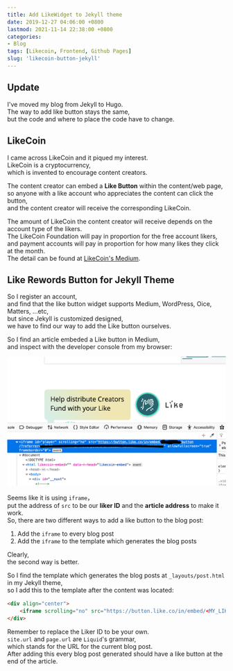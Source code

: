 ```yaml
---
title: Add LikeWidget to Jekyll theme
date: 2019-12-27 04:06:00 +0800
lastmod: 2021-11-14 22:38:00 +0800
categories:
- Blog
tags: [Likecoin, Frontend, Github Pages]
slug: 'likecoin-button-jekyll'
---
```

## Update
I've moved my blog from Jekyll to Hugo.  
The way to add like button stays the same,  
but the code and where to place the code have to change.  

## LikeCoin
I came across LikeCoin and it piqued my interest.  
LikeCoin is a cryptocurrency,  
which is invented to encourage content creators.  

The content creator can embed a **Like Button** within the content/web page,  
so anyone with a like account who appreciates the content can click the button,  
and the content creator will receive the corresponding LikeCoin.  

The amount of LikeCoin the content creator will receive depends on the account type of the likers.  
The LikeCoin Foundation will pay in proportion for the free account likers,  
and payment accounts will pay in proportion for how many likes they click at the month.  
The detail can be found at [LikeCoin's Medium](https://medium.com/likecoin).  

<!--more-->
## Like Rewords Button for Jekyll Theme
So I register an account,  
and find that the like button widget supports Medium, WordPress, Oice, Matters, ...etc,  
but since Jekyll is customized designed,  
we have to find our way to add the Like button ourselves.  

So I find an article embeded a Like button in Medium,  
and inspect with the developer console from my browser:  

![like_btn_in_medium](/images/likebutton_for_github_pages/code_for_likecoin.png)

Seems like it is using ``iframe``，  
put the address of ``src`` to be our **liker ID** and the **article address** to make it work.  
So, there are two different ways to add a like button to the blog post:  
1. Add the ``iframe`` to every blog post
2. Add the ``iframe`` to the template which generates the blog posts

Clearly,  
the second way is better.  

So I find the template which generates the blog posts at ``_layouts/post.html`` in my Jekyll theme,  
so I add this to the template after the content was located:

```html
<div align="center">
    <iframe scrolling="no" src="https://button.like.co/in/embed/<MY_LIKER_ID>/button/?referrer={{ site.url }}{{ page.url }}" frameborder="0"></iframe>
</div>
```

Remember to replace the Liker ID to be your own.  
``site.url`` and ``page.url`` are ``Liquid``'s grammar,  
which stands for the URL for the current blog post.  
After adding this every blog post generated should have a like button at the end of the article.  
